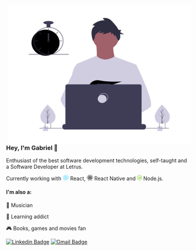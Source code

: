 <img src="https://github.com/gabrielsanttana/gabrielsanttana/blob/master/.github/gabriel.png?raw=true" width="500px" height="380px"  align='right' />

### Hey, I'm Gabriel 👋

<p>Enthusiast of the best software development technologies, self-taught and a Software Developer at Letrus.</p>

<p>Currently working with <img src="https://github.com/gabrielsanttana/gabrielsanttana/blob/master/.github/react.png" alt="react" height="15"> React, <img src="https://github.com/gabrielsanttana/gabrielsanttana/blob/master/.github/react-native.png" alt="react-native" height="15"> React Native and <img src="https://github.com/gabrielsanttana/gabrielsanttana/blob/master/.github/nodejs.png" alt="nodejs" height="15"> Node.js.</p>

<h4>I'm also a:</h4>

🎸 Musician

🧠 Learning addict

🎮 Books, games and movies fan

[![Linkedin Badge](https://img.shields.io/badge/-Gabriel%20Santana-blue?style=flat-square&logo=Linkedin&logoColor=white&link=https://www.linkedin.com/in/gabrielsanttana)](https://www.linkedin.com/in/gabrielsanttana)
[![Gmail Badge](https://img.shields.io/badge/-Gmail-c14438?style=flat-square&logo=Gmail&logoColor=white&link=mailto:gabriel.gsantana7@gmail.com)](mailto:gabriel.gsantana7@gmail.com)
